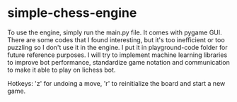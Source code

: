 # simple-chess-engine
To use the engine, simply run the main.py file. It comes with pygame GUI. There are some codes that I found interesting, but it's too inefficient or too puzzling so I don't use it in the engine. I put it in playground-code folder for future reference purposes. I will try to implement machine learning libraries to improve bot performance, standardize game notation and communication to make it able to play on lichess bot.

Hotkeys: 'z' for undoing a move, 'r' to reinitialize the board and start a new game.
